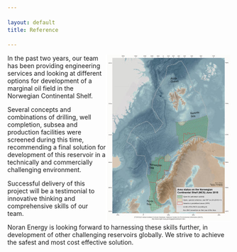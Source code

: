 ```yaml
---

layout: default
title: Reference

---
```


<img src="/images/reference.png" style="float: right" />

In the past two years, our team has been providing engineering services and looking at different options for development of a marginal oil field in the Norwegian Continental Shelf.

Several concepts and combinations of drilling, well completion, subsea and production facilities were screened during this time, recommending a final solution for development of this reservoir in a technically and commercially challenging environment.

Successful delivery of this project will be a testimonial to innovative thinking and comprehensive skills of our team.

Noran Energy is looking forward to harnessing these skills further, in development of other challenging reservoirs globally. We strive to achieve the safest and most cost effective solution.
